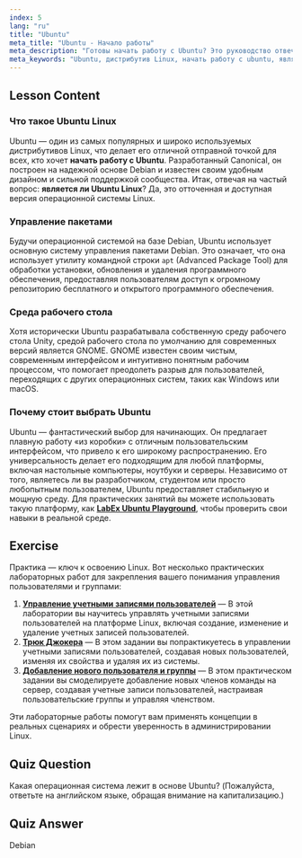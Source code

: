 ```yaml
---
index: 5
lang: "ru"
title: "Ubuntu"
meta_title: "Ubuntu - Начало работы"
meta_description: "Готовы начать работу с Ubuntu? Это руководство отвечает на вопрос «Является ли Ubuntu Linux» и объясняет, почему это лучший выбор для новичков, охватывая его функции, основу Debian и использование на настольных компьютерах и серверах. Практикуйтесь с лабораториями LabEx Ubuntu."
meta_keywords: "Ubuntu, дистрибутив Linux, начать работу с ubuntu, является ли ubuntu linux, labex ubuntu, Debian, управление пакетами, новичок в Linux, руководство по Ubuntu"
---
```


## Lesson Content

### Что такое Ubuntu Linux

Ubuntu — один из самых популярных и широко используемых дистрибутивов Linux, что делает его отличной отправной точкой для всех, кто хочет **начать работу с Ubuntu**. Разработанный Canonical, он построен на надежной основе Debian и известен своим удобным дизайном и сильной поддержкой сообщества. Итак, отвечая на частый вопрос: **является ли Ubuntu Linux**? Да, это отточенная и доступная версия операционной системы Linux.

### Управление пакетами

Будучи операционной системой на базе Debian, Ubuntu использует основную систему управления пакетами Debian. Это означает, что она использует утилиту командной строки `apt` (Advanced Package Tool) для обработки установки, обновления и удаления программного обеспечения, предоставляя пользователям доступ к огромному репозиторию бесплатного и открытого программного обеспечения.

### Среда рабочего стола

Хотя исторически Ubuntu разрабатывала собственную среду рабочего стола Unity, средой рабочего стола по умолчанию для современных версий является GNOME. GNOME известен своим чистым, современным интерфейсом и интуитивно понятным рабочим процессом, что помогает преодолеть разрыв для пользователей, переходящих с других операционных систем, таких как Windows или macOS.

### Почему стоит выбрать Ubuntu

Ubuntu — фантастический выбор для начинающих. Он предлагает плавную работу «из коробки» с отличным пользовательским интерфейсом, что привело к его широкому распространению. Его универсальность делает его подходящим для любой платформы, включая настольные компьютеры, ноутбуки и серверы. Независимо от того, являетесь ли вы разработчиком, студентом или просто любопытным пользователем, Ubuntu предоставляет стабильную и мощную среду. Для практических занятий вы можете использовать такую платформу, как [**LabEx Ubuntu Playground**](https://labex.io/ru/tutorials/linux-online-linux-terminal-and-playground-372915), чтобы проверить свои навыки в реальной среде.

## Exercise

Практика — ключ к освоению Linux. Вот несколько практических лабораторных работ для закрепления вашего понимания управления пользователями и группами:

1.  **[Управление учетными записями пользователей](https://labex.io/ru/labs/linux-user-account-management-49)** — В этой лаборатории вы научитесь управлять учетными записями пользователей на платформе Linux, включая создание, изменение и удаление учетных записей пользователей.
2.  **[Трюк Джокера](https://labex.io/ru/labs/linux-the-joker-s-trick-270247)** — В этом задании вы попрактикуетесь в управлении учетными записями пользователей, создавая новых пользователей, изменяя их свойства и удаляя их из системы.
3.  **[Добавление нового пользователя и группы](https://labex.io/ru/labs/linux-add-new-user-and-group-17987)** — В этом практическом задании вы смоделируете добавление новых членов команды на сервер, создавая учетные записи пользователей, настраивая пользовательские группы и управляя членством.

Эти лабораторные работы помогут вам применять концепции в реальных сценариях и обрести уверенность в администрировании Linux.

## Quiz Question

Какая операционная система лежит в основе Ubuntu? (Пожалуйста, ответьте на английском языке, обращая внимание на капитализацию.)

## Quiz Answer

Debian
